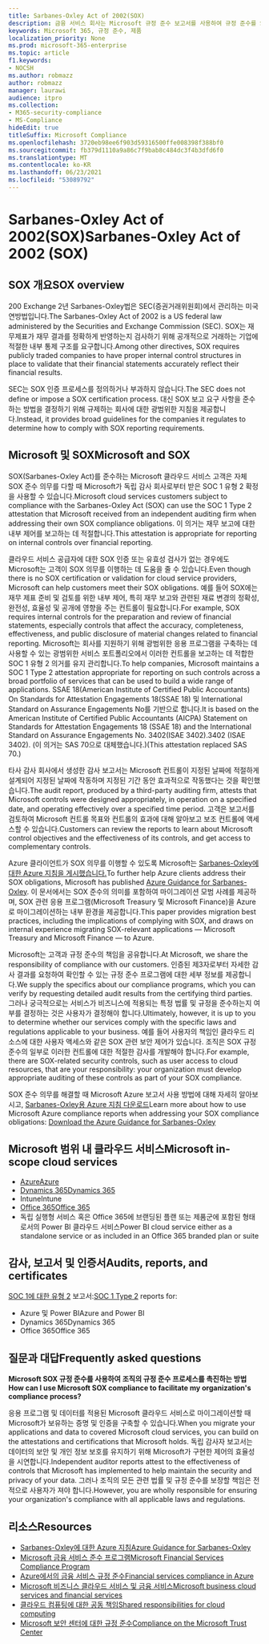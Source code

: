 ```yaml
---
title: Sarbanes-Oxley Act of 2002(SOX)
description: 금융 서비스 회사는 Microsoft 규정 준수 보고서를 사용하여 규정 준수를 Sarbanes-Oxley 있습니다.
keywords: Microsoft 365, 규정 준수, 제품
localization_priority: None
ms.prod: microsoft-365-enterprise
ms.topic: article
f1.keywords:
- NOCSH
ms.author: robmazz
author: robmazz
manager: laurawi
audience: itpro
ms.collection:
- M365-security-compliance
- MS-Compliance
hideEdit: true
titleSuffix: Microsoft Compliance
ms.openlocfilehash: 3720eb98ee6f903d59316500ffe008398f388bf0
ms.sourcegitcommit: fb379d1110a9a86c7f9bab8c484dc3f4b3dfd6f0
ms.translationtype: MT
ms.contentlocale: ko-KR
ms.lasthandoff: 06/23/2021
ms.locfileid: "53089792"
---
```

# <a name="sarbanes-oxley-act-of-2002-sox"></a><span data-ttu-id="45b63-104">Sarbanes-Oxley Act of 2002(SOX)</span><span class="sxs-lookup"><span data-stu-id="45b63-104">Sarbanes-Oxley Act of 2002 (SOX)</span></span>

## <a name="sox-overview"></a><span data-ttu-id="45b63-105">SOX 개요</span><span class="sxs-lookup"><span data-stu-id="45b63-105">SOX overview</span></span>

<span data-ttu-id="45b63-106">200 Exchange 2년 Sarbanes-Oxley법은 SEC(증권거래위원회)에서 관리하는 미국 연방법입니다.</span><span class="sxs-lookup"><span data-stu-id="45b63-106">The Sarbanes-Oxley Act of 2002 is a US federal law administered by the Securities and Exchange Commission (SEC).</span></span> <span data-ttu-id="45b63-107">SOX는 재무제표가 재무 결과를 정확하게 반영하는지 검사하기 위해 공개적으로 거래하는 기업에 적절한 내부 통제 구조를 요구합니다.</span><span class="sxs-lookup"><span data-stu-id="45b63-107">Among other directives, SOX requires publicly traded companies to have proper internal control structures in place to validate that their financial statements accurately reflect their financial results.</span></span>

<span data-ttu-id="45b63-108">SEC는 SOX 인증 프로세스를 정의하거나 부과하지 않습니다.</span><span class="sxs-lookup"><span data-stu-id="45b63-108">The SEC does not define or impose a SOX certification process.</span></span> <span data-ttu-id="45b63-109">대신 SOX 보고 요구 사항을 준수하는 방법을 결정하기 위해 규제하는 회사에 대한 광범위한 지침을 제공합니다.</span><span class="sxs-lookup"><span data-stu-id="45b63-109">Instead, it provides broad guidelines for the companies it regulates to determine how to comply with SOX reporting requirements.</span></span>

## <a name="microsoft-and-sox"></a><span data-ttu-id="45b63-110">Microsoft 및 SOX</span><span class="sxs-lookup"><span data-stu-id="45b63-110">Microsoft and SOX</span></span>

<span data-ttu-id="45b63-111">SOX(Sarbanes-Oxley Act)를 준수하는 Microsoft 클라우드 서비스 고객은 자체 SOX 준수 의무를 다할 때 Microsoft가 독립 감사 회사로부터 받은 SOC 1 유형 2 확정을 사용할 수 있습니다.</span><span class="sxs-lookup"><span data-stu-id="45b63-111">Microsoft cloud services customers subject to compliance with the Sarbanes-Oxley Act (SOX) can use the SOC 1 Type 2 attestation that Microsoft received from an independent auditing firm when addressing their own SOX compliance obligations.</span></span> <span data-ttu-id="45b63-112">이 의거는 재무 보고에 대한 내부 제어를 보고하는 데 적절합니다.</span><span class="sxs-lookup"><span data-stu-id="45b63-112">This attestation is appropriate for reporting on internal controls over financial reporting.</span></span>

<span data-ttu-id="45b63-113">클라우드 서비스 공급자에 대한 SOX 인증 또는 유효성 검사가 없는 경우에도 Microsoft는 고객이 SOX 의무를 이행하는 데 도움을 줄 수 있습니다.</span><span class="sxs-lookup"><span data-stu-id="45b63-113">Even though there is no SOX certification or validation for cloud service providers, Microsoft can help customers meet their SOX obligations.</span></span> <span data-ttu-id="45b63-114">예를 들어 SOX에는 재무 제표 준비 및 검토를 위한 내부 제어, 특히 재무 보고와 관련된 재료 변경의 정확성, 완전성, 효율성 및 공개에 영향을 주는 컨트롤이 필요합니다.</span><span class="sxs-lookup"><span data-stu-id="45b63-114">For example, SOX requires internal controls for the preparation and review of financial statements, especially controls that affect the accuracy, completeness, effectiveness, and public disclosure of material changes related to financial reporting.</span></span> <span data-ttu-id="45b63-115">Microsoft는 회사를 지원하기 위해 광범위한 응용 프로그램을 구축하는 데 사용할 수 있는 광범위한 서비스 포트폴리오에서 이러한 컨트롤을 보고하는 데 적합한 SOC 1 유형 2 의거를 유지 관리합니다.</span><span class="sxs-lookup"><span data-stu-id="45b63-115">To help companies, Microsoft maintains a SOC 1 Type 2 attestation appropriate for reporting on such controls across a broad portfolio of services that can be used to build a wide range of applications.</span></span> <span data-ttu-id="45b63-116">SSAE 18(American Institute of Certified Public Accountants) On Standards for Attestation Engagements 18(SSAE 18) 및 International Standard on Assurance Engagements No를 기반으로 합니다.</span><span class="sxs-lookup"><span data-stu-id="45b63-116">It is based on the American Institute of Certified Public Accountants (AICPA) Statement on Standards for Attestation Engagements 18 (SSAE 18) and the International Standard on Assurance Engagements No.</span></span> <span data-ttu-id="45b63-117">3402(ISAE 3402).</span><span class="sxs-lookup"><span data-stu-id="45b63-117">3402 (ISAE 3402).</span></span> <span data-ttu-id="45b63-118">(이 의거는 SAS 70으로 대체했습니다.)</span><span class="sxs-lookup"><span data-stu-id="45b63-118">(This attestation replaced SAS 70.)</span></span>

<span data-ttu-id="45b63-119">타사 감사 회사에서 생성한 감사 보고서는 Microsoft 컨트롤이 지정된 날짜에 적절하게 설계되어 지정된 날짜에 작동하며 지정된 기간 동안 효과적으로 작동했다는 것을 확인했습니다.</span><span class="sxs-lookup"><span data-stu-id="45b63-119">The audit report, produced by a third-party auditing firm, attests that Microsoft controls were designed appropriately, in operation on a specified date, and operating effectively over a specified time period.</span></span> <span data-ttu-id="45b63-120">고객은 보고서를 검토하여 Microsoft 컨트롤 목표와 컨트롤의 효과에 대해 알아보고 보조 컨트롤에 액세스할 수 있습니다.</span><span class="sxs-lookup"><span data-stu-id="45b63-120">Customers can review the reports to learn about Microsoft control objectives and the effectiveness of its controls, and get access to complementary controls.</span></span>

<span data-ttu-id="45b63-121">Azure 클라이언트가 SOX 의무를 이행할 수 있도록 Microsoft는 [Sarbanes-Oxley에 대한 Azure 지침을 게시했습니다.](https://aka.ms/Azure-SOX-Guide)</span><span class="sxs-lookup"><span data-stu-id="45b63-121">To further help Azure clients address their SOX obligations, Microsoft has published [Azure Guidance for Sarbanes-Oxley](https://aka.ms/Azure-SOX-Guide).</span></span> <span data-ttu-id="45b63-122">이 문서에서는 SOX 준수의 의미를 포함하여 마이그레이션 모범 사례를 제공하며, SOX 관련 응용 프로그램(Microsoft Treasury 및 Microsoft Finance)을 Azure로 마이그레이션하는 내부 환경을 제공합니다.</span><span class="sxs-lookup"><span data-stu-id="45b63-122">This paper provides migration best practices, including the implications of complying with SOX, and draws on internal experience migrating SOX-relevant applications — Microsoft Treasury and Microsoft Finance — to Azure.</span></span>

<span data-ttu-id="45b63-123">Microsoft는 고객과 규정 준수의 책임을 공유합니다.</span><span class="sxs-lookup"><span data-stu-id="45b63-123">At Microsoft, we share the responsibility of compliance with our customers.</span></span> <span data-ttu-id="45b63-124">인증된 제3자로부터 자세한 감사 결과를 요청하여 확인할 수 있는 규정 준수 프로그램에 대한 세부 정보를 제공합니다.</span><span class="sxs-lookup"><span data-stu-id="45b63-124">We supply the specifics about our compliance programs, which you can verify by requesting detailed audit results from the certifying third parties.</span></span> <span data-ttu-id="45b63-125">그러나 궁극적으로는 서비스가 비즈니스에 적용되는 특정 법률 및 규정을 준수하는지 여부를 결정하는 것은 사용자가 결정해야 합니다.</span><span class="sxs-lookup"><span data-stu-id="45b63-125">Ultimately, however, it is up to you to determine whether our services comply with the specific laws and regulations applicable to your business.</span></span> <span data-ttu-id="45b63-126">예를 들어 사용자의 책임인 클라우드 리소스에 대한 사용자 액세스와 같은 SOX 관련 보안 제어가 있습니다. 조직은 SOX 규정 준수의 일부로 이러한 컨트롤에 대한 적절한 감사를 개발해야 합니다.</span><span class="sxs-lookup"><span data-stu-id="45b63-126">For example, there are SOX-related security controls, such as user access to cloud resources, that are your responsibility: your organization must develop appropriate auditing of these controls as part of your SOX compliance.</span></span>

<span data-ttu-id="45b63-127">SOX 준수 의무를 해결할 때 Microsoft Azure 보고서 사용 방법에 대해 자세히 알아보시고, [Sarbanes-Oxley용 Azure 지침 다운로드](https://aka.ms/Azure-SOX-Guide)</span><span class="sxs-lookup"><span data-stu-id="45b63-127">Learn more about how to use Microsoft Azure compliance reports when addressing your SOX compliance obligations: [Download the Azure Guidance for Sarbanes-Oxley](https://aka.ms/Azure-SOX-Guide)</span></span>

## <a name="microsoft-in-scope-cloud-services"></a><span data-ttu-id="45b63-128">Microsoft 범위 내 클라우드 서비스</span><span class="sxs-lookup"><span data-stu-id="45b63-128">Microsoft in-scope cloud services</span></span>

- [<span data-ttu-id="45b63-129">Azure</span><span class="sxs-lookup"><span data-stu-id="45b63-129">Azure</span></span>](https://aka.ms/AzureCompliance)
- [<span data-ttu-id="45b63-130">Dynamics 365</span><span class="sxs-lookup"><span data-stu-id="45b63-130">Dynamics 365</span></span>](https://aka.ms/d365-compliance-list)
- <span data-ttu-id="45b63-131">Intune</span><span class="sxs-lookup"><span data-stu-id="45b63-131">Intune</span></span>
- [<span data-ttu-id="45b63-132">Office 365</span><span class="sxs-lookup"><span data-stu-id="45b63-132">Office 365</span></span>](https://go.microsoft.com/fwlink/p/?LinkID=2077751)
- <span data-ttu-id="45b63-133">독립 실행형 서비스 혹은 Office 365에 브랜딩된 플랜 또는 제품군에 포함된 형태로서의 Power BI 클라우드 서비스</span><span class="sxs-lookup"><span data-stu-id="45b63-133">Power BI cloud service either as a standalone service or as included in an Office 365 branded plan or suite</span></span>

## <a name="audits-reports-and-certificates"></a><span data-ttu-id="45b63-134">감사, 보고서 및 인증서</span><span class="sxs-lookup"><span data-stu-id="45b63-134">Audits, reports, and certificates</span></span>

<span data-ttu-id="45b63-135">[SOC 1에 대한 유형 2](offering-SOC.md) 보고서:</span><span class="sxs-lookup"><span data-stu-id="45b63-135">[SOC 1 Type 2](offering-SOC.md) reports for:</span></span>

- <span data-ttu-id="45b63-136">Azure 및 Power BI</span><span class="sxs-lookup"><span data-stu-id="45b63-136">Azure and Power BI</span></span>
- <span data-ttu-id="45b63-137">Dynamics 365</span><span class="sxs-lookup"><span data-stu-id="45b63-137">Dynamics 365</span></span>
- <span data-ttu-id="45b63-138">Office 365</span><span class="sxs-lookup"><span data-stu-id="45b63-138">Office 365</span></span>

## <a name="frequently-asked-questions"></a><span data-ttu-id="45b63-139">질문과 대답</span><span class="sxs-lookup"><span data-stu-id="45b63-139">Frequently asked questions</span></span>

<span data-ttu-id="45b63-140">**Microsoft SOX 규정 준수를 사용하여 조직의 규정 준수 프로세스를 촉진하는 방법**</span><span class="sxs-lookup"><span data-stu-id="45b63-140">**How can I use Microsoft SOX compliance to facilitate my organization's compliance process?**</span></span>

<span data-ttu-id="45b63-141">응용 프로그램 및 데이터를 적용된 Microsoft 클라우드 서비스로 마이그레이션할 때 Microsoft가 보유하는 증명 및 인증을 구축할 수 있습니다.</span><span class="sxs-lookup"><span data-stu-id="45b63-141">When you migrate your applications and data to covered Microsoft cloud services, you can build on the attestations and certifications that Microsoft holds.</span></span> <span data-ttu-id="45b63-142">독립 감사자 보고서는 데이터의 보안 및 개인 정보 보호를 유지하기 위해 Microsoft가 구현한 제어의 효율성을 시연합니다.</span><span class="sxs-lookup"><span data-stu-id="45b63-142">Independent auditor reports attest to the effectiveness of controls that Microsoft has implemented to help maintain the security and privacy of your data.</span></span> <span data-ttu-id="45b63-143">그러나 조직의 모든 관련 법률 및 규정 준수를 보장할 책임은 전적으로 사용자가 져야 합니다.</span><span class="sxs-lookup"><span data-stu-id="45b63-143">However, you are wholly responsible for ensuring your organization's compliance with all applicable laws and regulations.</span></span>

## <a name="resources"></a><span data-ttu-id="45b63-144">리소스</span><span class="sxs-lookup"><span data-stu-id="45b63-144">Resources</span></span>

- [<span data-ttu-id="45b63-145">Sarbanes-Oxley에 대한 Azure 지침</span><span class="sxs-lookup"><span data-stu-id="45b63-145">Azure Guidance for Sarbanes-Oxley</span></span>](https://aka.ms/Azure-SOX-Guide)
- [<span data-ttu-id="45b63-146">Microsoft 금융 서비스 준수 프로그램</span><span class="sxs-lookup"><span data-stu-id="45b63-146">Microsoft Financial Services Compliance Program</span></span>](https://www.microsoft.com/download/details.aspx?id=55332)
- [<span data-ttu-id="45b63-147">Azure에서의 금융 서비스 규정 준수</span><span class="sxs-lookup"><span data-stu-id="45b63-147">Financial services compliance in Azure</span></span>](https://azure.microsoft.com/resources/videos/azurecon-2015-financial-services-compliance-in-azure/)
- [<span data-ttu-id="45b63-148">Microsoft 비즈니스 클라우드 서비스 및 금융 서비스</span><span class="sxs-lookup"><span data-stu-id="45b63-148">Microsoft business cloud services and financial services</span></span>](https://www.microsoft.com/trustcenter/cloudservices/financialservices)
- [<span data-ttu-id="45b63-149">클라우드 컴퓨팅에 대한 공동 책임</span><span class="sxs-lookup"><span data-stu-id="45b63-149">Shared responsibilities for cloud computing</span></span>](https://aka.ms/sharedresponsibility)
- [<span data-ttu-id="45b63-150">Microsoft 보안 센터에 대한 규정 준수</span><span class="sxs-lookup"><span data-stu-id="45b63-150">Compliance on the Microsoft Trust Center</span></span>](https://www.microsoft.com/trust-center/compliance/compliance-overview)
